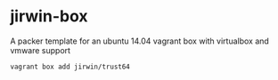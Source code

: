 jirwin-box
==========

A packer template for an ubuntu 14.04 vagrant box with virtualbox and vmware support

`vagrant box add jirwin/trust64`
